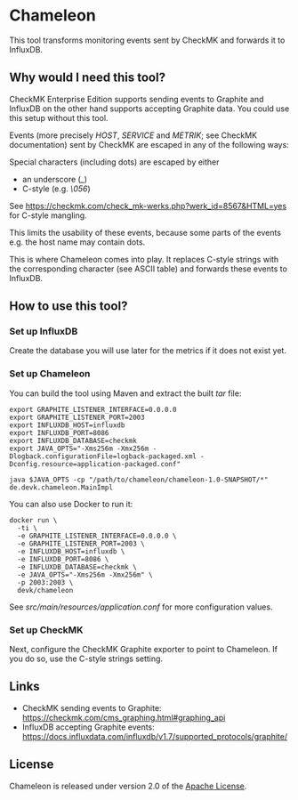 # Chameleon

This tool transforms monitoring events sent by CheckMK and forwards it to InfluxDB.

## Why would I need this tool?

CheckMK Enterprise Edition supports sending events to Graphite and InfluxDB on the other hand supports accepting Graphite data.
You could use this setup without this tool.

Events (more precisely *HOST*, *SERVICE* and *METRIK*; see CheckMK documentation) sent by CheckMK are escaped in any of the following ways:

Special characters (including dots) are escaped by either
* an underscore (*_*)
* C-style (e.g. *\056*)

See https://checkmk.com/check_mk-werks.php?werk_id=8567&HTML=yes for C-style mangling.

This limits the usability of these events, because some parts of the events e.g. the host name may contain dots.

This is where Chameleon comes into play. It replaces C-style strings with the corresponding character (see ASCII table)
and forwards these events to InfluxDB.

## How to use this tool?

### Set up InfluxDB

Create the database you will use later for the metrics if it does not exist yet.

### Set up Chameleon

You can build the tool using Maven and extract the built *tar* file:
```
export GRAPHITE_LISTENER_INTERFACE=0.0.0.0
export GRAPHITE_LISTENER_PORT=2003
export INFLUXDB_HOST=influxdb
export INFLUXDB_PORT=8086
export INFLUXDB_DATABASE=checkmk
export JAVA_OPTS="-Xms256m -Xmx256m -Dlogback.configurationFile=logback-packaged.xml -Dconfig.resource=application-packaged.conf"

java $JAVA_OPTS -cp "/path/to/chameleon/chameleon-1.0-SNAPSHOT/*" de.devk.chameleon.MainImpl
```

You can also use Docker to run it:
```
docker run \
  -ti \
  -e GRAPHITE_LISTENER_INTERFACE=0.0.0.0 \
  -e GRAPHITE_LISTENER_PORT=2003 \
  -e INFLUXDB_HOST=influxdb \
  -e INFLUXDB_PORT=8086 \
  -e INFLUXDB_DATABASE=checkmk \
  -e JAVA_OPTS="-Xms256m -Xmx256m" \
  -p 2003:2003 \
  devk/chameleon
```

See *src/main/resources/application.conf* for more configuration values.

### Set up CheckMK

Next, configure the CheckMK Graphite exporter to point to Chameleon.
If you do so, use the C-style strings setting.

## Links

* CheckMK sending events to Graphite: https://checkmk.com/cms_graphing.html#graphing_api
* InfluxDB accepting Graphite events: https://docs.influxdata.com/influxdb/v1.7/supported_protocols/graphite/

## License

Chameleon is released under version 2.0 of the [Apache License](http://www.apache.org/licenses/LICENSE-2.0).